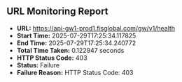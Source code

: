 ## URL Monitoring Report

- **URL:** https://api-gw1-prod1.fisglobal.com/gw/v1/health
- **Start Time:** 2025-07-29T17:25:34.117825
- **End Time:** 2025-07-29T17:25:34.240772
- **Total Time Taken:** 0.122947 seconds
- **HTTP Status Code:** 403
- **Status:** Failure
- **Failure Reason:** HTTP Status Code: 403

